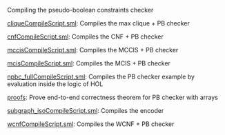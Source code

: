 Compiling the pseudo-boolean constraints checker

[cliqueCompileScript.sml](cliqueCompileScript.sml):
Compiles the max clique + PB checker

[cnfCompileScript.sml](cnfCompileScript.sml):
Compiles the CNF + PB checker

[mccisCompileScript.sml](mccisCompileScript.sml):
Compiles the MCCIS + PB checker

[mcisCompileScript.sml](mcisCompileScript.sml):
Compiles the MCIS + PB checker

[npbc_fullCompileScript.sml](npbc_fullCompileScript.sml):
Compiles the PB checker example by evaluation inside the logic of HOL

[proofs](proofs):
Prove end-to-end correctness theorem for PB checker with arrays

[subgraph_isoCompileScript.sml](subgraph_isoCompileScript.sml):
Compiles the encoder

[wcnfCompileScript.sml](wcnfCompileScript.sml):
Compiles the WCNF + PB checker
